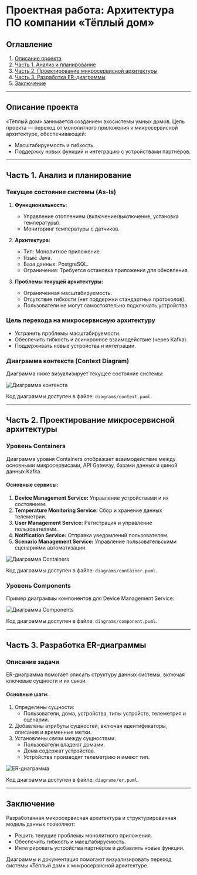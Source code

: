 # Проектная работа: Архитектура ПО компании «Тёплый дом»

## Оглавление

1. [Описание проекта](#описание-проекта)
2. [Часть 1. Анализ и планирование](#часть-1-анализ-и-планирование)
3. [Часть 2. Проектирование микросервисной архитектуры](#часть-2-проектирование-микросервисной-архитектуры)
4. [Часть 3. Разработка ER-диаграммы](#часть-3-разработка-er-диаграммы)
5. [Заключение](#заключение)

---

## Описание проекта

«Тёплый дом» занимается созданием экосистемы умных домов. Цель проекта — переход от монолитного приложения к микросервисной архитектуре, обеспечивающей:
- Масштабируемость и гибкость.
- Поддержку новых функций и интеграцию с устройствами партнёров.

---

## Часть 1. Анализ и планирование

### Текущее состояние системы (As-Is)

1. **Функциональность:**
   - Управление отоплением (включение/выключение, установка температуры).
   - Мониторинг температуры с датчиков.

2. **Архитектура:**
   - Тип: Монолитное приложение.
   - Язык: Java.
   - База данных: PostgreSQL.
   - Ограничения: Требуется остановка приложения для обновления.

3. **Проблемы текущей архитектуры:**
   - Ограниченная масштабируемость.
   - Отсутствие гибкости (нет поддержки стандартных протоколов).
   - Пользователи не могут самостоятельно подключать устройства.

### Цель перехода на микросервисную архитектуру

- Устранить проблемы масштабируемости.
- Обеспечить гибкость и асинхронное взаимодействие (через Kafka).
- Поддерживать новые устройства и интеграции.

### Диаграмма контекста (Context Diagram)

Диаграмма ниже визуализирует текущее состояние системы:

![Диаграмма контекста](context-diagram.png)

Код диаграммы доступен в файле: `diagrams/context.puml`.

---

## Часть 2. Проектирование микросервисной архитектуры

### Уровень Containers

Диаграмма уровня Containers отображает взаимодействие между основными микросервисами, API Gateway, базами данных и шиной данных Kafka.

#### Основные сервисы:
1. **Device Management Service:** Управление устройствами и их состоянием.
2. **Temperature Monitoring Service:** Сбор и хранение данных телеметрии.
3. **User Management Service:** Регистрация и управление пользователями.
4. **Notification Service:** Отправка уведомлений пользователям.
5. **Scenario Management Service:** Управление пользовательскими сценариями автоматизации.

![Диаграмма Containers](container-diagram.png)

Код диаграммы доступен в файле: `diagrams/container.puml`.

### Уровень Components

Пример диаграммы компонентов для Device Management Service:

![Диаграмма Components](component-diagram.png)

Код диаграммы доступен в файле: `diagrams/component.puml`.

---

## Часть 3. Разработка ER-диаграммы

### Описание задачи

ER-диаграмма помогает описать структуру данных системы, включая ключевые сущности и их связи.

#### Основные шаги:
1. Определены сущности:
   - Пользователи, дома, устройства, типы устройств, телеметрия и сценарии.
2. Добавлены атрибуты сущностей, включая идентификаторы, описания и временные метки.
3. Установлены связи между сущностями:
   - Пользователи владеют домами.
   - Дома содержат устройства.
   - Устройства производят телеметрию и имеют тип.

![ER-диаграмма](er.png)

Код диаграммы доступен в файле: `diagrams/er.puml`.

---

## Заключение

Разработанная микросервисная архитектура и структурированная модель данных позволяют:
- Решить текущие проблемы монолитного приложения.
- Обеспечить гибкость и масштабируемость.
- Интегрировать устройства партнёров и добавлять новые функции.

Диаграммы и документация помогают визуализировать переход системы «Тёплый дом» к микросервисной архитектуре.